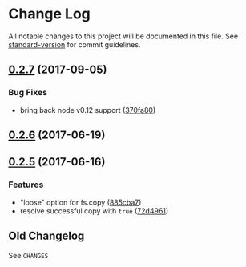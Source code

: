 # Change Log

All notable changes to this project will be documented in this file. See [standard-version](https://github.com/conventional-changelog/standard-version) for commit guidelines.

<a name="0.2.7"></a>
## [0.2.7](https://github.com/medikoo/fs2/compare/v0.2.6...v0.2.7) (2017-09-05)


### Bug Fixes

* bring back node v0.12 support ([370fa80](https://github.com/medikoo/fs2/commit/370fa80))



<a name="0.2.6"></a>
## [0.2.6](https://github.com/medikoo/fs2/compare/v0.2.5...v0.2.6) (2017-06-19)



<a name="0.2.5"></a>
## [0.2.5](https://github.com/medikoo/fs2/compare/v0.2.4...v0.2.5) (2017-06-16)


### Features

* "loose" option for fs.copy ([885cba7](https://github.com/medikoo/fs2/commit/885cba7))
* resolve successful copy with `true` ([72d4961](https://github.com/medikoo/fs2/commit/72d4961))


## Old Changelog

See `CHANGES`
